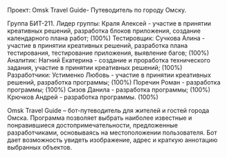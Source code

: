 Проект: Omsk Travel Guide- Путеводитель по городу Омску.


Группа БИТ-211.
Лидер группы: Краля Алексей - участие в принятии креативных решений, разработка блоков приложения, создание календарного плана работ; (100%)
Тестировщик: Сучкова Алина - участие в принятии креативных решений, разработка плана тестирования, тестирование приложения, выявление багов; (100%)
Аналитик: Нагний Екатерина - создание и проработка технического задания, участие в принятии креативных решений; (100%)
Разработчики: Устименко Любовь - участие в принятии креативных решений, разработка программы; (100%)
              Поречин Роман - разработка программы; (100%)
              Сизов Данила - разработка программы; (100%)
              Крючков Андрей - разработка программы. (100%)


Omsk Travel Guide – бот-путеводитель для жителей и гостей города Омска. Программа позволяет выбрать наиболее известные и понравившиеся достопримечательности, предложенные разработчиками, основываясь на местоположении пользователя. Бот дает возможность увидеть изображение, адрес и краткую аннотацию выбранных объектов.

